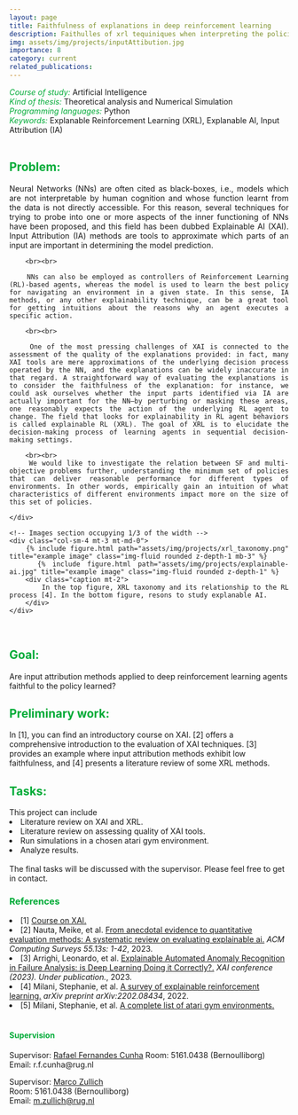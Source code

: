 ```yaml
---
layout: page
title: Faithfulness of explanations in deep reinforcement learning
description: Faithulles of xrl tequiniques when interpreting the policies
img: assets/img/projects/inputAttibution.jpg
importance: 8
category: current
related_publications: 
---
```



<style>
    h7:after {
        content: "\A";
        white-space: pre;
    }
</style>
<h6 style="color: #00ab37;display: inline">Course of study:</h6>
<h7 style="display: inline;">Artificial Intelligence</h7>

<h6 style="color: #00ab37;display: inline">Kind of thesis:</h6> 
<h7 style="display: inline;">Theoretical analysis and Numerical Simulation</h7>

<h6 style="color: #00ab37; display: inline">Programming languages:</h6>
<h7 style="display: inline;">Python</h7>

<h6 style="color: #00ab37; display: inline">Keywords:</h6>
<h7 style="display: inline;">Explanable Reinforcement Learning (XRL), Explanable AI, Input Attribution (IA) </h7>

<br>
<h2 style="color: #00ab37;">Problem:</h2>
<div class="row">
    <!-- Text section occupying 2/3 of the width -->
    <div class="col-sm-8 mt-3 mt-md-0" style="text-align: justify;">
        Neural Networks (NNs) are often cited as black-boxes, i.e., models which are not interpretable by human cognition and whose function learnt from the data is not directly accessible. For this reason, several techniques for trying to probe into one or more aspects of the inner functioning of NNs have been proposed, and this field has been dubbed Explainable AI (XAI). Input Attribution (IA) methods are tools to approximate which parts of an input are important in determining the model prediction.

        <br><br>

        NNs can also be employed as controllers of Reinforcement Learning (RL)-based agents, whereas the model is used to learn the best policy for navigating an environment in a given state. In this sense, IA methods, or any other explainability technique, can be a great tool for getting intuitions about the reasons why an agent executes a specific action.

        <br><br>

        One of the most pressing challenges of XAI is connected to the assessment of the quality of the explanations provided: in fact, many XAI tools are mere approximations of the underlying decision process operated by the NN, and the explanations can be widely inaccurate in that regard. A straightforward way of evaluating the explanations is to consider the faithfulness of the explanation: for instance, we could ask ourselves whether the input parts identified via IA are actually important for the NN—by perturbing or masking these areas, one reasonably expects the action of the underlying RL agent to change. The field that looks for explainability in RL agent behaviors is called explainable RL (XRL). The goal of XRL is to elucidate the decision-making process of learning agents in sequential decision-making settings.

        <br><br>
        We would like to investigate the relation between SF and multi-objective problems further, understanding the minimum set of policies that can deliver reasonable performance for different types of environments. In other words, empirically gain an intuition of what characteristics of different environments impact more on the size of this set of policies.
        
    </div>

    <!-- Images section occupying 1/3 of the width -->
    <div class="col-sm-4 mt-3 mt-md-0">
        {% include figure.html path="assets/img/projects/xrl_taxonomy.png" title="example image" class="img-fluid rounded z-depth-1 mb-3" %}
        {% include figure.html path="assets/img/projects/explainable-ai.jpg" title="example image" class="img-fluid rounded z-depth-1" %}
        <div class="caption mt-2">
            In the top figure, XRL taxonomy and its relationship to the RL process [4]. In the bottom figure, resons to study explanable AI.
        </div>
    </div>
</div>

<br>
<h2 style="color: #00ab37;">Goal:</h2>
Are input attribution methods applied to deep reinforcement learning agents faithful to the policy learned?


<br>
<h2 style="color: #00ab37;">Preliminary work:</h2>
In [1], you can find an introductory course on XAI. [2] offers a comprehensive introduction to the evaluation of XAI techniques. [3] provides an example where input attribution methods exhibit low faithfulness, and [4] presents a literature review of some XRL methods.


<br>
<h2 style="color: #00ab37;">Tasks:</h2>
This project can include
<li>Literature review on XAI and XRL.</li>
<li>Literature review on assessing quality of XAI tools.</li>
<li>Run simulations in a chosen atari gym environment. </li>
<li>Analyze results.</li>
<br>
The final tasks will be discussed with the supervisor. Please feel free to get in contact.
 

<br>
<h3 style="color: #00ab37;">References</h3>

<li>[1] <a href="https://hcixaitutorial.github.io/"> Course on XAI. </a> </li>

<li>[2] Nauta, Meike, et al. <a href="https://arxiv.org/abs/2201.08164">From anecdotal evidence to quantitative evaluation methods: A systematic review on evaluating explainable ai.</a> <i>ACM Computing Surveys 55.13s: 1-42</i>, 2023.</li>

<li>[3] Arrighi, Leonardo, et al. <a href="https://drive.google.com/file/d/1WpfTWjSV6uS576-uF27NHzZBnWnWiN-8/view">Explainable Automated Anomaly Recognition in Failure Analysis: is Deep Learning Doing it Correctly?.</a> <i> XAI conference (2023). Under publication.</i>, 2023.</li>

<li>[4] Milani, Stephanie, et al.  <a href="https://mo-gymnasium.farama.org/">A survey of explainable reinforcement learning.</a> <i>arXiv preprint arXiv:2202.08434</i>, 2022.</li>

<li>[5] Milani, Stephanie, et al.  <a href="https://gymnasium.farama.org/environments/atari/complete_list/">A complete list of atari gym environments.</a></li>



<br>
<h4 style="color: #00ab37;">Supervision</h4>
Supervisor: <a href="https://www.rug.nl/staff/r.f.cunha/?lang=en">Rafael Fernandes Cunha</a>  
Room: 5161.0438 (Bernoulliborg)  
Email: r.f.cunha@rug.nl  

Supervisor: <a href="https://www.rug.nl/staff/m.zullich/?lang=en">Marco Zullich</a>  
Room: 5161.0438 (Bernoulliborg)  
Email: m.zullich@rug.nl






